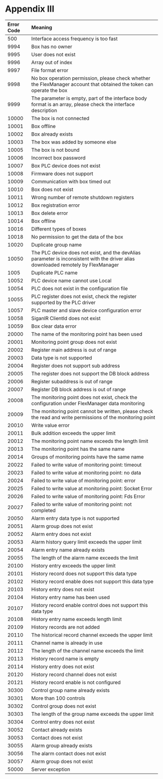 # Appendix III



| Error Code | Meaning |
| :--- | :--- |
| 500 | Interface access frequency is too fast |
| 9994 | Box has no owner |
| 9995 | User does not exist |
| 9996 | Array out of index |
| 9997 | File format error |
| 9998 | No box operation permission, please check whether the FlexManager account that obtained the token can operate the box |
| 9999 | The parameter is empty, part of the interface body format is an array, please check the interface description |
| 10000 | The box is not connected |
| 10001 | Box offline |
| 10002 | Box already exists |
| 10003 | The box was added by someone else |
| 10005 | The box is not bound |
| 10006 | Incorrect box password |
| 10007 | Box PLC device does not exist |
| 10008 | Firmware does not support |
| 10009 | Communication with box timed out |
| 10010 | Box does not exist |
| 10011 | Wrong number of remote shutdown registers |
| 10012 | Box registration error |
| 10013 | Box delete error |
| 10014 | Box offline |
| 10016 | Different types of boxes |
| 10018 | No permission to get the data of the box |
| 10020 | Duplicate group name |
| 10050 | The PLC device does not exist, and the devAlias ​​parameter is inconsistent with the driver alias downloaded remotely by FlexManager |
| 1005 | Duplicate PLC name |
| 10052 | PLC device name cannot use Local |
| 10054 | PLC does not exist in the configuration file |
| 10055 | PLC register does not exist, check the register supported by the PLC driver |
| 10057 | PLC master and slave device configuration error |
| 10058 | SiganlR ClientId does not exist |
| 10059 | Box clear data error |
| 20000 | The name of the monitoring point has been used |
| 20001 | Monitoring point group does not exist |
| 20002 | Register main address is out of range |
| 20003 | Data type is not supported |
| 20004 | Register does not support sub address |
| 20005 | The register does not support the DB block address |
| 20006 | Register subaddress is out of range |
| 20007 | Register DB block address is out of range |
| 20008 | The monitoring point does not exist, check the configuration under FlexManager data monitoring |
| 20009 | The monitoring point cannot be written, please check the read and write permissions of the monitoring point |
| 20010 | Write value error |
| 20011 | Bulk addition exceeds the upper limit |
| 20012 | The monitoring point name exceeds the length limit |
| 20013 | The monitoring point has the same name |
| 20014 | Groups of monitoring points have the same name |
| 20022 | Failed to write value of monitoring point: timeout |
| 20023 | Failed to write value at monitoring point: no data |
| 20024 | Failed to write value of monitoring point: error |
| 20025 | Failed to write value at monitoring point: Socket Error |
| 20026 | Failed to write value of monitoring point: Fds Error |
| 20027 | Failed to write value of monitoring point: not completed |
| 20050 | Alarm entry data type is not supported |
| 20051 | Alarm group does not exist |
| 20052 | Alarm entry does not exist |
| 20053 | Alarm history query limit exceeds the upper limit |
| 20054 | Alarm entry name already exists |
| 20055 | The length of the alarm name exceeds the limit |
| 20100 | History entry exceeds the upper limit |
| 20101 | History record does not support this data type |
| 20102 | History record enable does not support this data type |
| 20103 | History entry does not exist |
| 20104 | History entry name has been used |
| 20107 | History record enable control does not support this data type |
| 20108 | History entry name exceeds length limit |
| 20109 | History records are not added |
| 20110 | The historical record channel exceeds the upper limit |
| 20111 | Channel name is already in use |
| 20112 | The length of the channel name exceeds the limit |
| 20113 | History record name is empty |
| 20114 | History entry does not exist |
| 20120 | History record channel does not exist |
| 20121 | History record enable is not configured |
| 30300 | Control group name already exists |
| 30301 | More than 100 controls |
| 30302 | Control group does not exist |
| 30303 | The length of the group name exceeds the upper limit |
| 30304 | Control entry does not exist |
| 30052 | Contact already exists |
| 30053 | Contact does not exist |
| 30055 | Alarm group already exists |
| 30056 | The alarm contact does not exist |
| 30057 | Alarm group does not exist |
| 50000 | Server exception |



